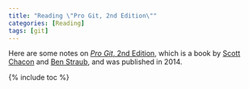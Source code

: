 ```yaml
---
title: "Reading \"Pro Git, 2nd Edition\""
categories: [Reading]
tags: [git]
---
```


Here are some notes on [*Pro Git*, 2nd Edition](https://www.git-scm.com/book/en/v2), which is a book by [Scott Chacon](https://twitter.com/chacon) and [Ben Straub](https://twitter.com/benstraub), and was published in 2014.

{% include toc %}
